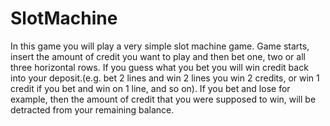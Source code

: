 # SlotMachine

In this game you will play a very simple slot machine game.
Game starts, insert the amount of credit you want to play and then bet one, two or all three horizontal rows.
If you guess what you bet you will win credit back into your deposit.(e.g. bet 2 lines and win 2 lines you win 2 credits, or win 1 credit if you bet and win on 1 line, and so on).
If you bet and lose for example, then the amount of credit that you were supposed to win, will be detracted from your remaining balance.
